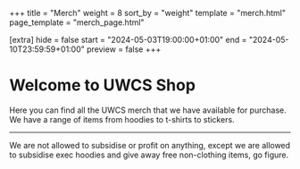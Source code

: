 +++
title = "Merch"
weight = 8
sort_by = "weight"
template = "merch.html"
page_template = "merch_page.html"

[extra]
hide = false
start = "2024-05-03T19:00:00+01:00"
end = "2024-05-10T23:59:59+01:00"
preview = false
+++

# Welcome to UWCS Shop

Here you can find all the UWCS merch that we have available for purchase. We have a range of items from hoodies to t-shirts to stickers.

***

We are not allowed to subsidise or profit on anything, except we are allowed to subsidise exec hoodies and give away free non-clothing items, go figure.